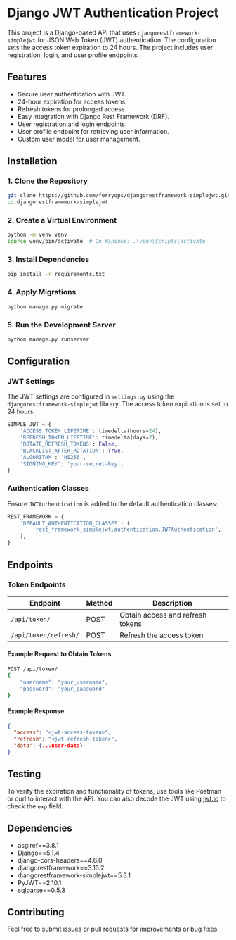# Django JWT Authentication Project

This project is a Django-based API that uses `djangorestframework-simplejwt` for JSON Web Token (JWT) authentication. The configuration sets the access token expiration to 24 hours. The project includes user registration, login, and user profile endpoints.

## Features

- Secure user authentication with JWT.
- 24-hour expiration for access tokens.
- Refresh tokens for prolonged access.
- Easy integration with Django Rest Framework (DRF).
- User registration and login endpoints.
- User profile endpoint for retrieving user information.
- Custom user model for user management.

## Installation

### 1. Clone the Repository

```bash
git clone https://github.com/ferryops/djangorestframework-simplejwt.git
cd djangorestframework-simplejwt
```

### 2. Create a Virtual Environment

```bash
python -m venv venv
source venv/bin/activate  # On Windows: .\venv\Scripts\activate
```

### 3. Install Dependencies

```bash
pip install -r requirements.txt
```

### 4. Apply Migrations

```bash
python manage.py migrate
```

### 5. Run the Development Server

```bash
python manage.py runserver
```

## Configuration

### JWT Settings

The JWT settings are configured in `settings.py` using the `djangorestframework-simplejwt` library. The access token expiration is set to 24 hours:

```python
SIMPLE_JWT = {
    'ACCESS_TOKEN_LIFETIME': timedelta(hours=24),
    'REFRESH_TOKEN_LIFETIME': timedelta(days=7),
    'ROTATE_REFRESH_TOKENS': False,
    'BLACKLIST_AFTER_ROTATION': True,
    'ALGORITHM': 'HS256',
    'SIGNING_KEY': 'your-secret-key',
}
```

### Authentication Classes

Ensure `JWTAuthentication` is added to the default authentication classes:

```python
REST_FRAMEWORK = {
    'DEFAULT_AUTHENTICATION_CLASSES': (
        'rest_framework_simplejwt.authentication.JWTAuthentication',
    ),
}
```

## Endpoints

### Token Endpoints

| Endpoint              | Method | Description                      |
| --------------------- | ------ | -------------------------------- |
| `/api/token/`         | POST   | Obtain access and refresh tokens |
| `/api/token/refresh/` | POST   | Refresh the access token         |

#### Example Request to Obtain Tokens

```bash
POST /api/token/
{
    "username": "your_username",
    "password": "your_password"
}
```

#### Example Response

```json
{
  "access": "<jwt-access-token>",
  "refresh": "<jwt-refresh-token>",
  "data": {...user-data}
}
```

## Testing

To verify the expiration and functionality of tokens, use tools like Postman or curl to interact with the API. You can also decode the JWT using [jwt.io](https://jwt.io) to check the `exp` field.

## Dependencies

- asgiref==3.8.1
- Django==5.1.4
- django-cors-headers==4.6.0
- djangorestframework==3.15.2
- djangorestframework-simplejwt==5.3.1
- PyJWT==2.10.1
- sqlparse==0.5.3

## Contributing

Feel free to submit issues or pull requests for improvements or bug fixes.
